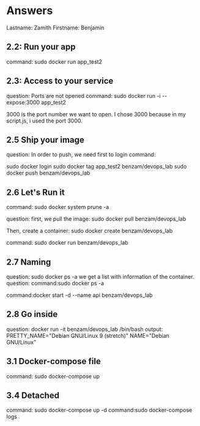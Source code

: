 # Answers

Lastname: Zamith
Firstname: Benjamin




## 2.2: Run your app
command: sudo docker run app_test2




## 2.3: Access to your service
question: Ports are not opened
command: sudo docker run -i --expose:3000 app_test2

3000 is the port number we want to open.
I chose 3000 because in my script.js, i used the port 3000.




## 2.5 Ship your image
question: In order to push, we need first to login
command: 

sudo docker login
sudo docker tag app_test2 benzam/devops_lab
sudo docker push benzam/devops_lab




## 2.6 Let's Run it
command: sudo docker system prune -a

question:
first, we pull the image:
sudo docker pull benzam/devops_lab

Then, create a container:
sudo docker create benzam/devops_lab

command: sudo docker run benzam/devops_lab



## 2.7 Naming
question: sudo docker ps -a
we get a list with information of the container.
question:
command:sudo docker ps -a

command:docker start -d --name api benzam/devops_lab




## 2.8 Go inside
question: docker run -it benzam/devops_lab /bin/bash
output:
PRETTY_NAME="Debian GNU/Linux 9 (stretch)"
NAME="Debian GNU/Linux"




## 3.1 Docker-compose file
command: sudo docker-compose up



## 3.4 Detached
command: sudo docker-compose up -d
command:sudo docker-compose logs

